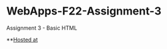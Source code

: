 # WebApps-F22-Assignment-3
Assignment 3 - Basic HTML

**[Hosted at]( https://44-563-web-apps-f22.github.io/44563-webapps-assignment-3-saikolli9999/)
